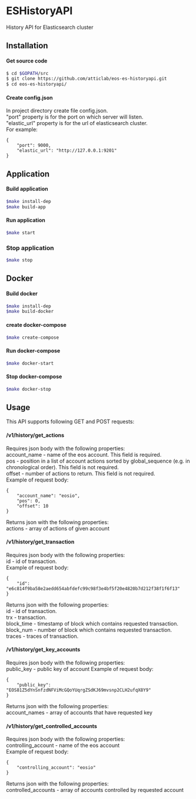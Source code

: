 # ESHistoryAPI
History API for Elasticsearch cluster

## Installation
#### Get source code
```sh
$ cd $GOPATH/src
$ git clone https://github.com/atticlab/eos-es-historyapi.git
$ cd eos-es-historyapi/
```
#### 
#### Create config.json
In project directory create file config.json.  
"port" property is for the port on which server will listen.  
"elastic_url" property is for the url of elasticsearch cluster.  
For example:

    {
        "port": 9000,
        "elastic_url": "http://127.0.0.1:9201"
    }

## Application
#### Build application
```sh
$make install-dep
$make build-app
```
#### Run application
```sh
$make start
```
### Stop application
```sh
$make stop
```
## Docker
#### Build docker
```sh
$make install-dep
$make build-docker
```
#### create docker-compose
```sh
$make create-compose
```
#### Run docker-compose
```sh
$make docker-start
```
#### Stop docker-compose
```sh
$make docker-stop
```
#### 
## Usage
This API supports following GET and POST requests:  

#### /v1/history/get_actions
Requires json body with the following properties:  
account_name - name of the eos account. This field is required.  
pos - position in a list of account actions sorted by global_sequence (e.g. in chronological order). This field is not required.  
offset - number of actions to return. This field is not required.  
Example of request body:

    {
        "account_name": "eosio",
        "pos": 0,
        "offset": 10
    }
  
Returns json with the following properties:  
actions - array of actions of given account  
#### /v1/history/get_transaction
Requires json body with the following properties:  
id - id of transaction.  
Example of request body:

    {
        "id": "e6c814f9ba58e2aedd654abfdefc99c98f3e4bf5f20e4820b7d212f38f1f6f13"
    }
  
Returns json with the following properties:  
id - id of transaction.  
trx - transaction.  
block_time - timestamp of block which contains requested transaction.  
block_num - number of block which contains requested transaction.  
traces - traces of transaction.  
#### /v1/history/get_key_accounts
Requires json body with the following properties:  
public_key - public key of account
Example of request body:

    {
        "public_key": "EOS81Z5dYnSnfzdNFViMcGQoYUqrgZSdKJ69mvsnp2CLH2ufqX8Y9"
    }
  
Returns json with the following properties:  
account_names - array of accounts that have requested key  
#### /v1/history/get_controlled_accounts
Requires json body with the following properties:  
controlling_account - name of the eos account  
Example of request body:

    {
        "controlling_account": "eosio"
    }
  
Returns json with the following properties:  
controlled_accounts - array of accounts controlled by requested account  
